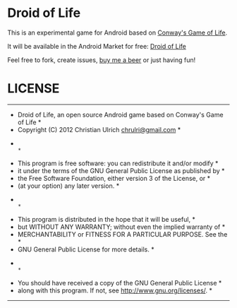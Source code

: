 Droid of Life
=============

This is an experimental game for Android based on [Conway's Game of Life][1].

It will be available in the Android Market for free: [Droid of Life][2]


Feel free to fork, create issues, [buy me a beer][3] or just having fun!

LICENSE
=======
 ******************************************************************************
 *  Droid of Life, an open source Android game based on Conway's Game of Life *
 *  Copyright (C) 2012  Christian Ulrich <chrulri@gmail.com>                  *
 *                                                                            *
 *  This program is free software: you can redistribute it and/or modify      *
 *  it under the terms of the GNU General Public License as published by      *
 *  the Free Software Foundation, either version 3 of the License, or         *
 *  (at your option) any later version.                                       *
 *                                                                            *
 *  This program is distributed in the hope that it will be useful,           *
 *  but WITHOUT ANY WARRANTY; without even the implied warranty of            *
 *  MERCHANTABILITY or FITNESS FOR A PARTICULAR PURPOSE.  See the             *
 *  GNU General Public License for more details.                              *
 *                                                                            *
 *  You should have received a copy of the GNU General Public License         *
 *  along with this program.  If not, see <http://www.gnu.org/licenses/>.     *
 ******************************************************************************

[1]: http://en.wikipedia.org/wiki/Conway%27s_Game_of_Life
[2]: https://market.android.com/details?id=com.chrulri.droidoflife
[3]: https://www.paypal.com/cgi-bin/webscr?cmd=_donations&business=chrulri@gmail.com&item_name=droid-of-life